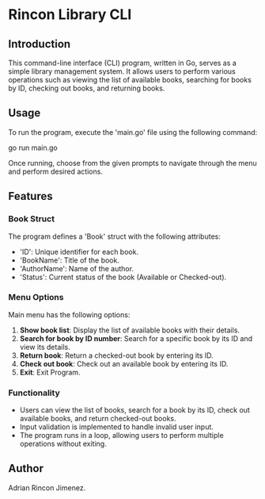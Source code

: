 # Rincon Library CLI

## Introduction
This command-line interface (CLI) program, written in Go, serves as a simple library management system. It allows users to perform various operations such as viewing the list of available books, searching for books by ID, checking out books, and returning books.

## Usage
To run the program, execute the 'main.go' file using the following command:

go run main.go

Once running, choose from the given prompts to navigate through the menu and perform desired actions.

## Features
### Book Struct
The program defines a 'Book' struct with the following attributes:
- 'ID': Unique identifier for each book.
- 'BookName': Title of the book.
- 'AuthorName': Name of the author.
- 'Status': Current status of the book (Available or Checked-out).

### Menu Options
Main menu has the following options:
1. **Show book list**: Display the list of available books with their details.
2. **Search for book by ID number**: Search for a specific book by its ID and view its details.
3. **Return book**: Return a checked-out book by entering its ID.
4. **Check out book**: Check out an available book by entering its ID.
5. **Exit**: Exit Program.

### Functionality
- Users can view the list of books, search for a book by its ID, check out available books, and return checked-out books.
- Input validation is implemented to handle invalid user input.
- The program runs in a loop, allowing users to perform multiple operations without exiting.

## Author
Adrian Rincon Jimenez.
